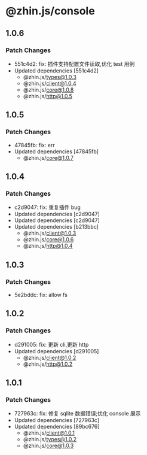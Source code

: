 # @zhin.js/console

## 1.0.6

### Patch Changes

- 551c4d2: fix: 插件支持配置文件读取,优化 test 用例
- Updated dependencies [551c4d2]
  - @zhin.js/types@1.0.3
  - @zhin.js/client@1.0.4
  - @zhin.js/core@1.0.8
  - @zhin.js/http@1.0.5

## 1.0.5

### Patch Changes

- 47845fb: fix: err
- Updated dependencies [47845fb]
  - @zhin.js/core@1.0.7

## 1.0.4

### Patch Changes

- c2d9047: fix: 重复插件 bug
- Updated dependencies [c2d9047]
- Updated dependencies [c2d9047]
- Updated dependencies [b213bbc]
  - @zhin.js/client@1.0.3
  - @zhin.js/core@1.0.6
  - @zhin.js/http@1.0.4

## 1.0.3

### Patch Changes

- 5e2bddc: fix: allow fs

## 1.0.2

### Patch Changes

- d291005: fix: 更新 cli,更新 http
- Updated dependencies [d291005]
  - @zhin.js/client@1.0.2
  - @zhin.js/http@1.0.2

## 1.0.1

### Patch Changes

- 727963c: fix: 修复 sqlite 数据错误;优化 console 展示
- Updated dependencies [727963c]
- Updated dependencies [89bc676]
  - @zhin.js/client@1.0.1
  - @zhin.js/types@1.0.2
  - @zhin.js/core@1.0.3
